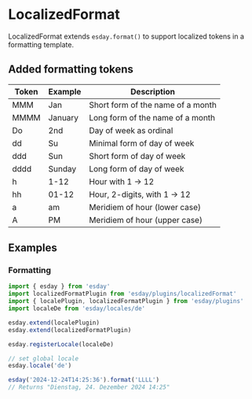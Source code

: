 # LocalizedFormat

LocalizedFormat extends `esday.format()` to support localized tokens in a formatting template.

## Added formatting tokens
| **Token** | **Example**   | **Description**                    |
| --------- | --------------| ---------------------------------- |
| MMM       | Jan           | Short form of the name of a month  |
| MMMM      | January       | Long form of the name of a month   |
| Do        | 2nd           | Day of week as ordinal             |
| dd        | Su            | Minimal form of day of week        |
| ddd       | Sun           | Short form of day of week          |
| dddd      | Sunday        | Long form of day of week           |
| h         | 1-12          | Hour with 1 -> 12                  |
| hh        | 01-12         | Hour, 2-digits, with 1 -> 12       |
| a         | am            | Meridiem of hour (lower case)      |
| A         | PM            | Meridiem of hour (upper case)      |

## Examples
### Formatting
```typescript
import { esday } from 'esday'
import localizedFormatPlugin from 'esday/plugins/localizedFormat'
import { localePlugin, localizedFormatPlugin } from 'esday/plugins'
import localeDe from 'esday/locales/de'

esday.extend(localePlugin)
esday.extend(localizedFormatPlugin)

esday.registerLocale(localeDe)

// set global locale
esday.locale('de')

esday('2024-12-24T14:25:36').format('LLLL')
// Returns "Dienstag, 24. Dezember 2024 14:25"
```
